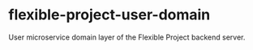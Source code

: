 # flexible-project-user-domain

User microservice domain layer of the Flexible Project backend server.
